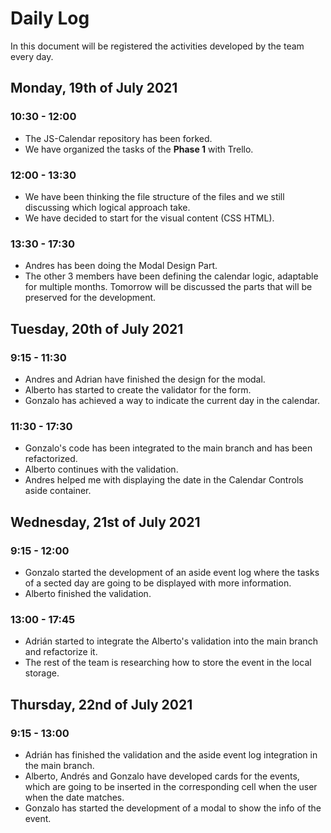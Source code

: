 # Daily Log

In this document will be registered the activities developed by the team every day.

## Monday, 19th of July 2021

### 10:30 - 12:00

- The JS-Calendar repository has been forked.
- We have organized the tasks of the **Phase 1** with Trello.

### 12:00 - 13:30

- We have been thinking the file structure of the files and we still discussing which logical approach take.
- We have decided to start for the visual content (CSS HTML).

### 13:30 - 17:30

- Andres has been doing the Modal Design Part.
- The other 3 members have been defining the calendar logic, adaptable for multiple months. Tomorrow will be discussed the parts that will be preserved for the development.


## Tuesday, 20th of July 2021

### 9:15 - 11:30

- Andres and Adrian have finished the design for the modal.
- Alberto has started to create the validator for the form.
- Gonzalo has achieved a way to indicate the current day in the calendar.

### 11:30 - 17:30

- Gonzalo's code has been integrated to the main branch and has been refactorized.
- Alberto continues with the validation.
- Andres helped me with displaying the date in the Calendar Controls aside container.

## Wednesday, 21st of July 2021

### 9:15 - 12:00
- Gonzalo started the development of an aside event log where the tasks of a sected day are going to be displayed with more information.
- Alberto finished the validation.

### 13:00 - 17:45

- Adrián started to integrate the Alberto's validation into the main branch and refactorize it.
- The rest of the team is researching how to store the event in the local storage.

## Thursday, 22nd of July 2021

### 9:15 - 13:00

- Adrián has finished the validation and the aside event log integration in the main branch.
- Alberto, Andrés and Gonzalo have developed cards for the events, which are going to be inserted in the corresponding cell when the user when the date matches.
- Gonzalo has started the development of a modal to show the info of the event.
